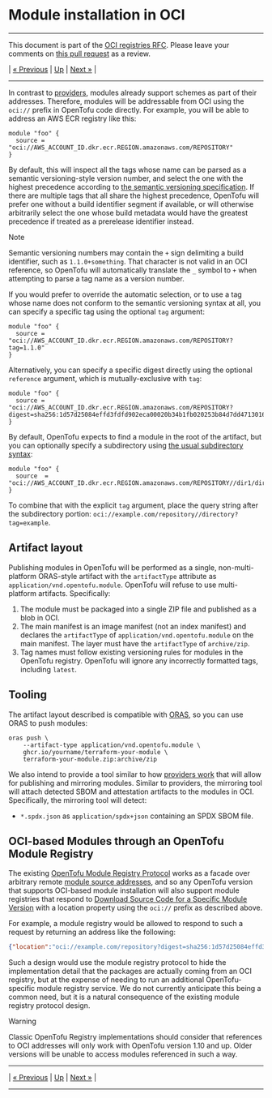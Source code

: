 
# Module installation in OCI

---

This document is part of the [OCI registries RFC](../20241206-oci-registries.md). Please leave your comments on [this pull request](https://github.com/opentofu/opentofu/pull/2163) as a review.

| [« Previous](5-providers.md) | [Up](../20241206-oci-registries.md) | [Next »](7-authentication.md) |

---

In contrast to [providers](5-providers.md), modules already support schemes as part of their addresses. Therefore, modules will be addressable from OCI using the `oci://` prefix in OpenTofu code directly. For example, you will be able to address an AWS ECR registry like this:

```hcl
module "foo" {
  source = "oci://AWS_ACCOUNT_ID.dkr.ecr.REGION.amazonaws.com/REPOSITORY"
}
```

By default, this will inspect all the tags whose name can be parsed as a semantic versioning-style version number, and select the one with the highest precedence according to [the semantic versioning specification](https://semver.org/). If there are multiple tags that all share the highest precedence, OpenTofu will prefer one without a build identifier segment if available, or will otherwise arbitrarily select the one whose build metadata would have the greatest precedence if treated as a prerelease identifier instead.

> [!NOTE]
> Semantic versioning numbers may contain the `+` sign delimiting a build identifier, such as `1.1.0+something`. That character is not valid in an OCI reference, so OpenTofu will automatically translate the `_` symbol to `+` when attempting to parse a tag name as a version number.

If you would prefer to override the automatic selection, or to use a tag whose name does not conform to the semantic versioning syntax at all, you can specify a specific tag using the optional `tag` argument:

```hcl
module "foo" {
  source = "oci://AWS_ACCOUNT_ID.dkr.ecr.REGION.amazonaws.com/REPOSITORY?tag=1.1.0"
}
```

Alternatively, you can specify a specific digest directly using the optional `reference` argument, which is mutually-exclusive with `tag`:

```hcl
module "foo" {
  source = "oci://AWS_ACCOUNT_ID.dkr.ecr.REGION.amazonaws.com/REPOSITORY?digest=sha256:1d57d25084effd3fdfd902eca00020b34b1fb020253b84d7dd471301606015ac"
}
```

By default, OpenTofu expects to find a module in the root of the artifact, but you can optionally specify a subdirectory using [the usual subdirectory syntax](https://opentofu.org/docs/language/modules/sources/#modules-in-package-sub-directories):

```hcl
module "foo" {
  source  = "oci://AWS_ACCOUNT_ID.dkr.ecr.REGION.amazonaws.com/REPOSITORY//dir1/dir2"
}
```

To combine that with the explicit `tag` argument, place the query string after the subdirectory portion: `oci://example.com/repository//directory?tag=example`.

## Artifact layout

Publishing modules in OpenTofu will be performed as a single, non-multi-platform ORAS-style artifact with the `artifactType` attribute as `application/vnd.opentofu.module`. OpenTofu will refuse to use multi-platform artifacts. Specifically:

1. The module must be packaged into a single ZIP file and published as a blob in OCI.
2. The main manifest is an image manifest (not an index manifest) and declares the `artifactType` of `application/vnd.opentofu.module` on the main manifest. The layer must have the `artifactType` of `archive/zip`.
3. Tag names must follow existing versioning rules for modules in the OpenTofu registry. OpenTofu will ignore any incorrectly formatted tags, including `latest`.

## Tooling

The artifact layout described is compatible with [ORAS](https://oras.land/), so you can use ORAS to push modules:

```
oras push \
    --artifact-type application/vnd.opentofu.module \
    ghcr.io/yourname/terraform-your-module \
    terraform-your-module.zip:archive/zip
```

We also intend to provide a tool similar to how [providers work](5-providers.md) that will allow for publishing and mirroring modules. Similar to providers, the mirroring tool will attach detected SBOM and attestation artifacts to the modules in OCI. Specifically, the mirroring tool will detect:

- `*.spdx.json` as `application/spdx+json` containing an SPDX SBOM file.

## OCI-based Modules through an OpenTofu Module Registry

The existing [OpenTofu Module Registry Protocol](https://opentofu.org/docs/internals/module-registry-protocol/) works as a facade over arbitrary remote [module source addresses](https://opentofu.org/docs/language/modules/sources/), and so any OpenTofu version that supports OCI-based module installation will also support module registries that respond to [Download Source Code for a Specific Module Version](https://opentofu.org/docs/internals/module-registry-protocol/#download-source-code-for-a-specific-module-version) with a location property using the `oci://` prefix as described above.

For example, a module registry would be allowed to respond to such a request by returning an address like the following:

```json
{"location":"oci://example.com/repository?digest=sha256:1d57d25084effd3fdfd902eca00020b34b1fb020253b84d7dd471301606015ac"}
```

Such a design would use the module registry protocol to hide the implementation detail that the packages are actually coming from an OCI registry, but at the expense of needing to run an additional OpenTofu-specific module registry service. We do not currently anticipate this being a common need, but it is a natural consequence of the existing module registry protocol design.

> [!WARNING]
> Classic OpenTofu Registry implementations should consider that references to OCI addresses will only work with OpenTofu version 1.10 and up. Older versions will be unable to access modules referenced in such a way.

---

| [« Previous](5-providers.md) | [Up](../20241206-oci-registries.md) | [Next »](7-authentication.md) |

---
